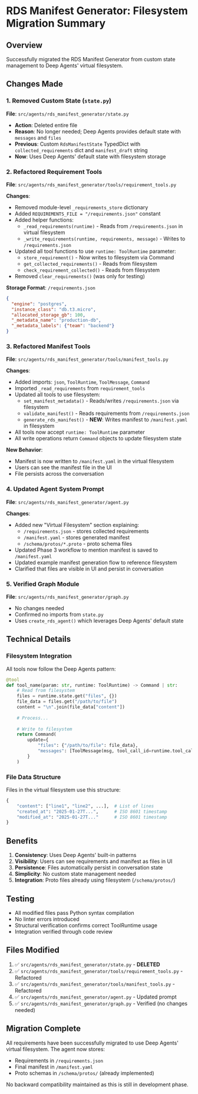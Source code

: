 # RDS Manifest Generator: Filesystem Migration Summary

## Overview

Successfully migrated the RDS Manifest Generator from custom state management to Deep Agents' virtual filesystem.

## Changes Made

### 1. Removed Custom State (`state.py`)

**File**: `src/agents/rds_manifest_generator/state.py`

- **Action**: Deleted entire file
- **Reason**: No longer needed; Deep Agents provides default state with `messages` and `files`
- **Previous**: Custom `RdsManifestState` TypedDict with `collected_requirements` dict and `manifest_draft` string
- **Now**: Uses Deep Agents' default state with filesystem storage

### 2. Refactored Requirement Tools

**File**: `src/agents/rds_manifest_generator/tools/requirement_tools.py`

**Changes**:
- Removed module-level `_requirements_store` dictionary
- Added `REQUIREMENTS_FILE = "/requirements.json"` constant
- Added helper functions:
  - `_read_requirements(runtime)` - Reads from `/requirements.json` in virtual filesystem
  - `_write_requirements(runtime, requirements, message)` - Writes to `/requirements.json`
- Updated all tool functions to use `runtime: ToolRuntime` parameter:
  - `store_requirement()` - Now writes to filesystem via Command
  - `get_collected_requirements()` - Reads from filesystem
  - `check_requirement_collected()` - Reads from filesystem
- Removed `clear_requirements()` (was only for testing)

**Storage Format**: `/requirements.json`
```json
{
  "engine": "postgres",
  "instance_class": "db.t3.micro",
  "allocated_storage_gb": 100,
  "_metadata_name": "production-db",
  "_metadata_labels": {"team": "backend"}
}
```

### 3. Refactored Manifest Tools

**File**: `src/agents/rds_manifest_generator/tools/manifest_tools.py`

**Changes**:
- Added imports: `json`, `ToolRuntime`, `ToolMessage`, `Command`
- Imported `_read_requirements` from `requirement_tools`
- Updated all tools to use filesystem:
  - `set_manifest_metadata()` - Reads/writes `/requirements.json` via filesystem
  - `validate_manifest()` - Reads requirements from `/requirements.json`
  - `generate_rds_manifest()` - **NEW**: Writes manifest to `/manifest.yaml` in filesystem
- All tools now accept `runtime: ToolRuntime` parameter
- All write operations return `Command` objects to update filesystem state

**New Behavior**: 
- Manifest is now written to `/manifest.yaml` in the virtual filesystem
- Users can see the manifest file in the UI
- File persists across the conversation

### 4. Updated Agent System Prompt

**File**: `src/agents/rds_manifest_generator/agent.py`

**Changes**:
- Added new "Virtual Filesystem" section explaining:
  - `/requirements.json` - stores collected requirements
  - `/manifest.yaml` - stores generated manifest
  - `/schema/protos/*.proto` - proto schema files
- Updated Phase 3 workflow to mention manifest is saved to `/manifest.yaml`
- Updated example manifest generation flow to reference filesystem
- Clarified that files are visible in UI and persist in conversation

### 5. Verified Graph Module

**File**: `src/agents/rds_manifest_generator/graph.py`

- No changes needed
- Confirmed no imports from `state.py`
- Uses `create_rds_agent()` which leverages Deep Agents' default state

## Technical Details

### Filesystem Integration

All tools now follow the Deep Agents pattern:

```python
@tool
def tool_name(param: str, runtime: ToolRuntime) -> Command | str:
    # Read from filesystem
    files = runtime.state.get("files", {})
    file_data = files.get("/path/to/file")
    content = "\n".join(file_data["content"])
    
    # Process...
    
    # Write to filesystem
    return Command(
        update={
            "files": {"/path/to/file": file_data},
            "messages": [ToolMessage(msg, tool_call_id=runtime.tool_call_id)],
        }
    )
```

### File Data Structure

Files in the virtual filesystem use this structure:
```python
{
    "content": ["line1", "line2", ...],  # List of lines
    "created_at": "2025-01-27T...",      # ISO 8601 timestamp
    "modified_at": "2025-01-27T..."      # ISO 8601 timestamp
}
```

## Benefits

1. **Consistency**: Uses Deep Agents' built-in patterns
2. **Visibility**: Users can see requirements and manifest as files in UI
3. **Persistence**: Files automatically persist in conversation state
4. **Simplicity**: No custom state management needed
5. **Integration**: Proto files already using filesystem (`/schema/protos/`)

## Testing

- All modified files pass Python syntax compilation
- No linter errors introduced
- Structural verification confirms correct ToolRuntime usage
- Integration verified through code review

## Files Modified

1. ✅ `src/agents/rds_manifest_generator/state.py` - **DELETED**
2. ✅ `src/agents/rds_manifest_generator/tools/requirement_tools.py` - Refactored
3. ✅ `src/agents/rds_manifest_generator/tools/manifest_tools.py` - Refactored
4. ✅ `src/agents/rds_manifest_generator/agent.py` - Updated prompt
5. ✅ `src/agents/rds_manifest_generator/graph.py` - Verified (no changes needed)

## Migration Complete

All requirements have been successfully migrated to use Deep Agents' virtual filesystem. The agent now stores:
- Requirements in `/requirements.json`
- Final manifest in `/manifest.yaml`
- Proto schemas in `/schema/protos/` (already implemented)

No backward compatibility maintained as this is still in development phase.

